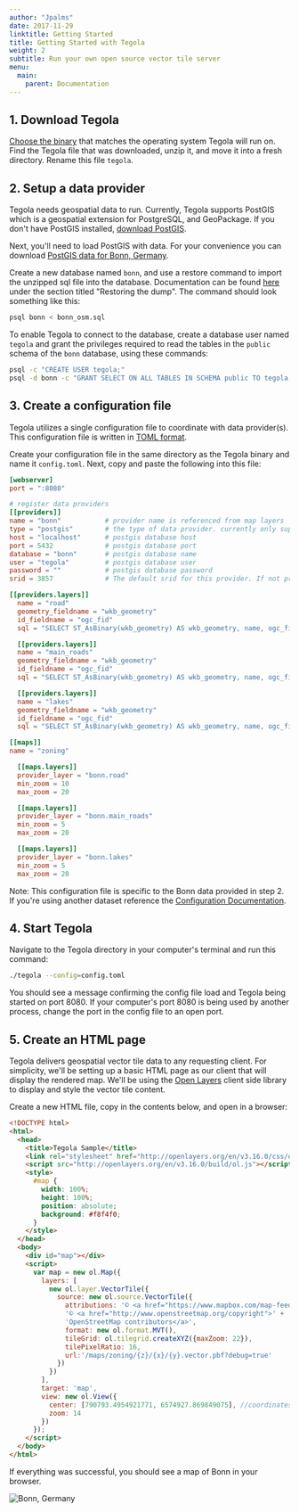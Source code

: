 ```yaml
---
author: "Jpalms"
date: 2017-11-29
linktitle: Getting Started
title: Getting Started with Tegola
weight: 2
subtitle: Run your own open source vector tile server
menu:
  main:
    parent: Documentation
---
```


## 1. Download Tegola
[Choose the binary](https://github.com/go-spatial/tegola/releases) that matches the operating system Tegola will run on. Find the Tegola file that was downloaded, unzip it, and move it into a fresh directory. Rename this file `tegola`.

## 2. Setup a data provider

Tegola needs geospatial data to run. Currently, Tegola supports PostGIS which is a geospatial extension for PostgreSQL, and GeoPackage. If you don't have PostGIS installed, [download PostGIS](http://postgis.net/install/).

Next, you'll need to load PostGIS with data. For your convenience you can download [PostGIS data for Bonn, Germany](https://s3-us-west-2.amazonaws.com/tegola/bonn_osm.sql.tgz).

Create a new database named `bonn`, and use a restore command to import the unzipped sql file into the database. Documentation can be found [here](https://www.postgresql.org/docs/current/static/backup.html) under the section titled "Restoring the dump". The command should look something like this:

```sh
psql bonn < bonn_osm.sql
```

To enable Tegola to connect to the database, create a database user named `tegola` and grant the privileges required to read the tables in the `public` schema of the `bonn` database, using these commands:

```sh
psql -c "CREATE USER tegola;"
psql -d bonn -c "GRANT SELECT ON ALL TABLES IN SCHEMA public TO tegola;"
```

## 3. Create a configuration file

Tegola utilizes a single configuration file to coordinate with data provider(s). This configuration file is written in [TOML format](https://github.com/toml-lang/toml).

Create your configuration file in the same directory as the Tegola binary and name it `config.toml`. Next, copy and paste the following into this file:

```toml
[webserver]
port = ":8080"

# register data providers
[[providers]]
name = "bonn"           # provider name is referenced from map layers
type = "postgis"        # the type of data provider. currently only supports postgis
host = "localhost"      # postgis database host
port = 5432             # postgis database port
database = "bonn"       # postgis database name
user = "tegola"         # postgis database user
password = ""           # postgis database password
srid = 3857             # The default srid for this provider. If not provided it will be WebMercator (3857)

[[providers.layers]]
  name = "road"
  geometry_fieldname = "wkb_geometry"
  id_fieldname = "ogc_fid"
  sql = "SELECT ST_AsBinary(wkb_geometry) AS wkb_geometry, name, ogc_fid FROM all_roads_3857 WHERE wkb_geometry && !BBOX!"

  [[providers.layers]]
  name = "main_roads"
  geometry_fieldname = "wkb_geometry"
  id_fieldname = "ogc_fid"
  sql = "SELECT ST_AsBinary(wkb_geometry) AS wkb_geometry, name, ogc_fid FROM main_roads_3857 WHERE wkb_geometry && !BBOX!"

  [[providers.layers]]
  name = "lakes"
  geometry_fieldname = "wkb_geometry"
  id_fieldname = "ogc_fid"
  sql = "SELECT ST_AsBinary(wkb_geometry) AS wkb_geometry, name, ogc_fid FROM lakes_3857 WHERE wkb_geometry && !BBOX!"

[[maps]]
name = "zoning"

  [[maps.layers]]
  provider_layer = "bonn.road"
  min_zoom = 10
  max_zoom = 20

  [[maps.layers]]
  provider_layer = "bonn.main_roads"
  min_zoom = 5
  max_zoom = 20

  [[maps.layers]]
  provider_layer = "bonn.lakes"
  min_zoom = 5
  max_zoom = 20
```

Note: This configuration file is specific to the Bonn data provided in step 2. If you're using another dataset reference the [Configuration Documentation](/configuration).

## 4. Start Tegola

Navigate to the Tegola directory in your computer's terminal and run this command:

```sh
./tegola --config=config.toml
```

You should see a message confirming the config file load and Tegola being started on port 8080. If your computer's port 8080 is being used by another process, change the port in the config file to an open port.

## 5. Create an HTML page

Tegola delivers geospatial vector tile data to any requesting client. For simplicity, we'll be setting up a basic HTML page as our client that will display the rendered map. We'll be using the [Open Layers](http://openlayers.org/) client side library to display and style the vector tile content.

Create a new HTML file, copy in the contents below, and open in a browser:

```html
<!DOCTYPE html>
<html>
  <head>
    <title>Tegola Sample</title>
    <link rel="stylesheet" href="http://openlayers.org/en/v3.16.0/css/ol.css" type="text/css">
    <script src="http://openlayers.org/en/v3.16.0/build/ol.js"></script>
    <style>
      #map {
        width: 100%;
        height: 100%;
        position: absolute;
        background: #f8f4f0;
      }
    </style>
  </head>
  <body>
    <div id="map"></div>
    <script>
      var map = new ol.Map({
        layers: [
          new ol.layer.VectorTile({
            source: new ol.source.VectorTile({
              attributions: '© <a href="https://www.mapbox.com/map-feedback/">Mapbox</a> ' +
              '© <a href="http://www.openstreetmap.org/copyright">' +
              'OpenStreetMap contributors</a>',
              format: new ol.format.MVT(),
              tileGrid: ol.tilegrid.createXYZ({maxZoom: 22}),
              tilePixelRatio: 16,
              url:'/maps/zoning/{z}/{x}/{y}.vector.pbf?debug=true'
            })
          })
        ],
        target: 'map',
        view: new ol.View({
          center: [790793.4954921771, 6574927.869849075], //coordinates the map will center on initially
          zoom: 14
        })
      });
    </script>
  </body>
</html>
```

If everything was successful, you should see a map of Bonn in your browser. 

![Bonn, Germany](/images/bonn.png)
